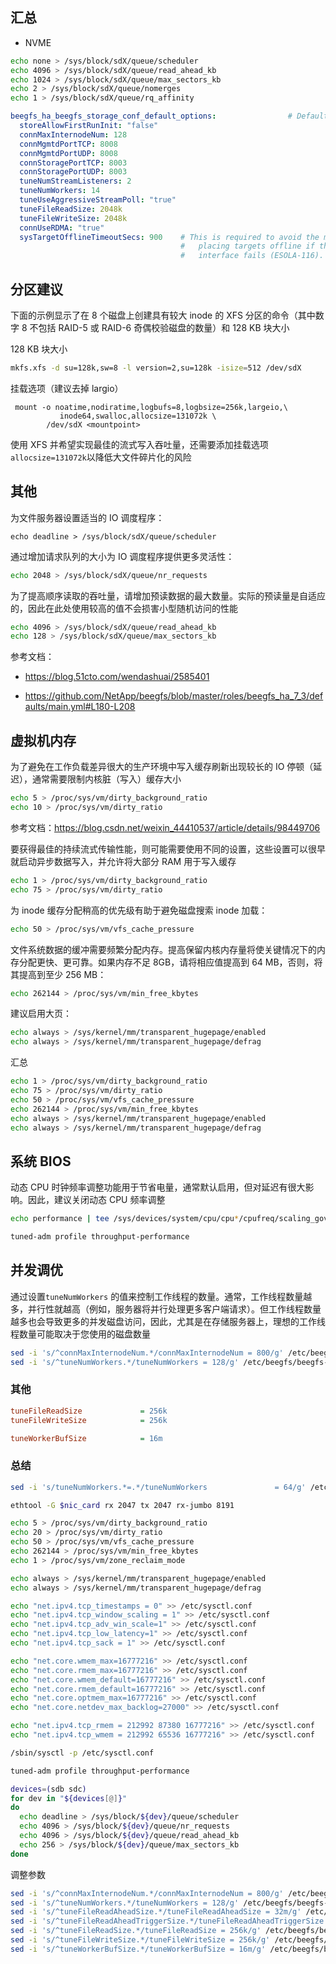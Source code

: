## 汇总

- NVME

```bash
echo none > /sys/block/sdX/queue/scheduler
echo 4096 > /sys/block/sdX/queue/read_ahead_kb
echo 1024 > /sys/block/sdX/queue/max_sectors_kb
echo 2 > /sys/block/sdX/queue/nomerges
echo 1 > /sys/block/sdX/queue/rq_affinity
```



```yaml
beegfs_ha_beegfs_storage_conf_default_options:                # Default storage configuration options.
  storeAllowFirstRunInit: "false"
  connMaxInternodeNum: 128
  connMgmtdPortTCP: 8008
  connMgmtdPortUDP: 8008
  connStoragePortTCP: 8003
  connStoragePortUDP: 8003
  tuneNumStreamListeners: 2
  tuneNumWorkers: 14
  tuneUseAggressiveStreamPoll: "true"
  tuneFileReadSize: 2048k
  tuneFileWriteSize: 2048k
  connUseRDMA: "true"
  sysTargetOfflineTimeoutSecs: 900    # This is required to avoid the mgmt service prematurely
                                      #   placing targets offline if the preferred meta/storage
                                      #   interface fails (ESOLA-116).
```



## 分区建议

下面的示例显示了在 8 个磁盘上创建具有较大 inode 的 XFS 分区的命令（其中数字 8 不包括 RAID-5 或 RAID-6 奇偶校验磁盘的数量）和 128 KB 块大小

128 KB 块大小

```bash
mkfs.xfs -d su=128k,sw=8 -l version=2,su=128k -isize=512 /dev/sdX
```

挂载选项（建议去掉 largio）

```
 mount -o noatime,nodiratime,logbufs=8,logbsize=256k,largeio,\
           inode64,swalloc,allocsize=131072k \
        /dev/sdX <mountpoint>
```

使用 XFS 并希望实现最佳的流式写入吞吐量，还需要添加挂载选项`allocsize=131072k`以降低大文件碎片化的风险

## 其他

为文件服务器设置适当的 IO 调度程序：

```
echo deadline > /sys/block/sdX/queue/scheduler
```

通过增加请求队列的大小为 IO 调度程序提供更多灵活性：

```bash
echo 2048 > /sys/block/sdX/queue/nr_requests
```

为了提高顺序读取的吞吐量，请增加预读数据的最大数量。实际的预读量是自适应的，因此在此处使用较高的值不会损害小型随机访问的性能

```bash
echo 4096 > /sys/block/sdX/queue/read_ahead_kb
echo 128 > /sys/block/sdX/queue/max_sectors_kb
```

参考文档：

- <https://blog.51cto.com/wendashuai/2585401>

- <https://github.com/NetApp/beegfs/blob/master/roles/beegfs_ha_7_3/defaults/main.yml#L180-L208>

## 虚拟机内存

为了避免在工作负载差异很大的生产环境中写入缓存刷新出现较长的 IO 停顿（延迟），通常需要限制内核脏（写入）缓存大小

```bash
echo 5 > /proc/sys/vm/dirty_background_ratio
echo 10 > /proc/sys/vm/dirty_ratio
```

参考文档：<https://blog.csdn.net/weixin_44410537/article/details/98449706>

要获得最佳的持续流式传输性能，则可能需要使用不同的设置，这些设置可以很早就启动异步数据写入，并允许将大部分 RAM 用于写入缓存

```bash
echo 1 > /proc/sys/vm/dirty_background_ratio
echo 75 > /proc/sys/vm/dirty_ratio
```

为 inode 缓存分配稍高的优先级有助于避免磁盘搜索 inode 加载：

```bash
echo 50 > /proc/sys/vm/vfs_cache_pressure
```

文件系统数据的缓冲需要频繁分配内存。提高保留内核内存量将使关键情况下的内存分配更快、更可靠。如果内存不足 8GB，请将相应值提高到 64 MB，否则，将其提高到至少 256 MB：

```bash
echo 262144 > /proc/sys/vm/min_free_kbytes
```

建议启用大页：

```bash
echo always > /sys/kernel/mm/transparent_hugepage/enabled
echo always > /sys/kernel/mm/transparent_hugepage/defrag
```

汇总

```bash
echo 1 > /proc/sys/vm/dirty_background_ratio
echo 75 > /proc/sys/vm/dirty_ratio
echo 50 > /proc/sys/vm/vfs_cache_pressure
echo 262144 > /proc/sys/vm/min_free_kbytes
echo always > /sys/kernel/mm/transparent_hugepage/enabled
echo always > /sys/kernel/mm/transparent_hugepage/defrag
```

## 系统 BIOS

动态 CPU 时钟频率调整功能用于节省电量，通常默认启用，但对延迟有很大影响。因此，建议关闭动态 CPU 频率调整

```bash
echo performance | tee /sys/devices/system/cpu/cpu*/cpufreq/scaling_governor >/dev/null

tuned-adm profile throughput-performance
```

## 并发调优

通过设置`tuneNumWorkers` 的值来控制工作线程的数量。通常，工作线程数量越多，并行性就越高（例如，服务器将并行处理更多客户端请求）。但工作线程数量越多也会导致更多的并发磁盘访问，因此，尤其是在存储服务器上，理想的工作线程数量可能取决于您使用的磁盘数量

```bash
sed -i 's/^connMaxInternodeNum.*/connMaxInternodeNum = 800/g' /etc/beegfs/beegfs-meta.conf
sed -i 's/^tuneNumWorkers.*/tuneNumWorkers = 128/g' /etc/beegfs/beegfs-meta.conf
```

### 其他

```ini
tuneFileReadSize             = 256k
tuneFileWriteSize            = 256k

tuneWorkerBufSize            = 16m
```



### 总结

```bash
sed -i 's/tuneNumWorkers.*=.*/tuneNumWorkers               = 64/g' /etc/beegfs/beegfs-storage.conf

ethtool -G $nic_card rx 2047 tx 2047 rx-jumbo 8191

echo 5 > /proc/sys/vm/dirty_background_ratio
echo 20 > /proc/sys/vm/dirty_ratio
echo 50 > /proc/sys/vm/vfs_cache_pressure
echo 262144 > /proc/sys/vm/min_free_kbytes
echo 1 > /proc/sys/vm/zone_reclaim_mode

echo always > /sys/kernel/mm/transparent_hugepage/enabled
echo always > /sys/kernel/mm/transparent_hugepage/defrag

echo "net.ipv4.tcp_timestamps = 0" >> /etc/sysctl.conf
echo "net.ipv4.tcp_window_scaling = 1" >> /etc/sysctl.conf
echo "net.ipv4.tcp_adv_win_scale=1" >> /etc/sysctl.conf
echo "net.ipv4.tcp_low_latency=1" >> /etc/sysctl.conf
echo "net.ipv4.tcp_sack = 1" >> /etc/sysctl.conf

echo "net.core.wmem_max=16777216" >> /etc/sysctl.conf
echo "net.core.rmem_max=16777216" >> /etc/sysctl.conf
echo "net.core.wmem_default=16777216" >> /etc/sysctl.conf
echo "net.core.rmem_default=16777216" >> /etc/sysctl.conf
echo "net.core.optmem_max=16777216" >> /etc/sysctl.conf
echo "net.core.netdev_max_backlog=27000" >> /etc/sysctl.conf

echo "net.ipv4.tcp_rmem = 212992 87380 16777216" >> /etc/sysctl.conf
echo "net.ipv4.tcp_wmem = 212992 65536 16777216" >> /etc/sysctl.conf

/sbin/sysctl -p /etc/sysctl.conf

tuned-adm profile throughput-performance

devices=(sdb sdc)
for dev in "${devices[@]}"
do
  echo deadline > /sys/block/${dev}/queue/scheduler
  echo 4096 > /sys/block/${dev}/queue/nr_requests
  echo 4096 > /sys/block/${dev}/queue/read_ahead_kb
  echo 256 > /sys/block/${dev}/queue/max_sectors_kb
done
```

调整参数

```bash
sed -i 's/^connMaxInternodeNum.*/connMaxInternodeNum = 800/g' /etc/beegfs/beegfs-storage.conf
sed -i 's/^tuneNumWorkers.*/tuneNumWorkers = 128/g' /etc/beegfs/beegfs-storage.conf
sed -i 's/^tuneFileReadAheadSize.*/tuneFileReadAheadSize = 32m/g' /etc/beegfs/beegfs-storage.conf
sed -i 's/^tuneFileReadAheadTriggerSize.*/tuneFileReadAheadTriggerSize = 2m/g' /etc/beegfs/beegfs-storage.conf
sed -i 's/^tuneFileReadSize.*/tuneFileReadSize = 256k/g' /etc/beegfs/beegfs-storage.conf
sed -i 's/^tuneFileWriteSize.*/tuneFileWriteSize = 256k/g' /etc/beegfs/beegfs-storage.conf
sed -i 's/^tuneWorkerBufSize.*/tuneWorkerBufSize = 16m/g' /etc/beegfs/beegfs-storage.conf
```

